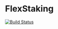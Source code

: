 # FlexStaking
[![Build Status](https://api.travis-ci.com/The-Poolz/FlexStaking.svg?branch=flex-staking)](https://app.travis-ci.com/The-Poolz/FlexStaking)